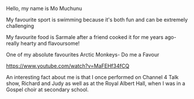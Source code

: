 Hello, my name is Mo Muchunu

My favourite sport is swimming because it's both fun and can be extremely challenging

My favourite food is Sarmale after a friend cooked it for me years ago- really hearty and flavoursome!

One of my absolute favourites Arctic Monkeys- Do me a Favour

https://www.youtube.com/watch?v=MaFEHf34fCQ

An interesting fact about me is that I once performed on Channel 4 Talk show, Richard and Judy as well as at the Royal Albert Hall, when I was in a Gospel choir at secondary school.

